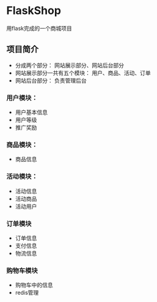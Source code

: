 # FlaskShop
用flask完成的一个商城项目
## 项目简介
- 分成两个部分： 网站展示部分、网站后台部分
- 网站展示部分一共有五个模块： 用户、商品、活动、订单
- 网站后台部分： 负责管理后台

### 用户模块：

- 用户基本信息
- 用户等级
- 推广奖励

### 商品模块：

- 商品信息

### 活动模块：
- 活动信息
- 活动商品
- 活动用户

### 订单模块
- 订单信息
- 支付信息
- 物流信息

### 购物车模块
- 购物车中的信息
- redis管理 
